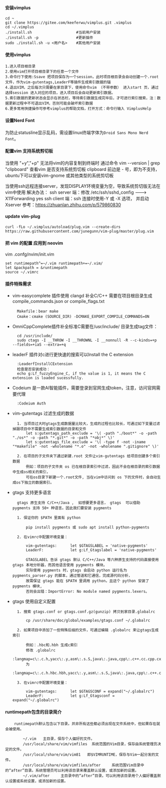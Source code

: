 #### 安装vimplus

    cd ~
    git clone https://gitee.com/keeferwu/vimplus.git .vimplus
    cd ~/.vimplus
    ./install.sh                    #当前用户安装
    ./install.sh -p                 #更新插件
    sudo ./install.sh -u <用户名>    #其他用户安装

#### 使用vimplus

    1.进入项目根目录
    2.使用vim打开项目根目录下的任意一个文件
    3.命令行下使用:Ssave 把项目保存为一个session，此时项目根目录会自动创建一个.root文件，作为vim-gutentags,LeaderF等插件生成索引数据的锚
    4.退出VIM，之后每次只需要在家目录下，使用命令vim （不带参数） 进入start 页，通过选择session 进入对应的项目，进入项目后会自动更新索引数据。
    5.索引数据的更新状态会显示在状态栏，等待索引数据生成完毕后，才可进行索引搜索，注：数据更新过程中不可退出VIM，否则可能会破坏索引数据
    6.更多常用快捷操作可参考vimplus的帮助文档，打开方式：命令行输入 VimplusHelp

#### 设置Nerd Font

为防止statusline显示乱码，需设置linux终端字体为`Droid Sans Mono Nerd Font`。

#### 配置vim 支持系统剪切板

当使用 "+y","+p" 无法将vim的内容复制到终端时
通过命令 vim --version | grep "clipboard" 查看vim 是否支持系统剪切板
clipboard 前边是 - 号，即为不支持，ubuntu下可以安装vim-gnome 或其他类型的系统剪切板

当使用ssh远程连接server，发现DISPLAY环境变量为空，导致系统剪切版无法在vim中使用
解决办法：
ssh server 端：修改 /etc/ssh/sshd_config  ---> X11Forwarding yes
ssh client 端：ssh 连接时使用-Y 或 -X 选项， 并启动Xserver
参考：https://zhuanlan.zhihu.com/p/579860830

#### update vim-plug

    curl -fLo ~/.vimplus/autoload/plug.vim --create-dirs https://raw.githubusercontent.com/junegunn/vim-plug/master/plug.vim


#### 把 vim 的配置 应用到 neovim

vim .confg/nvim/init.vim

    set runtimepath^=~/.vim runtimepath+=~/.vim/
    let &packpath = &runtimepath
    source ~/.vimrc


#### 插件特殊需求
* vim-easycomplete 插件使用 clangd 补全C/C++ 需要在项目根目录生成compile_commands.json or compile_flags.txt

        Makefile：bear make
        Cmake：cmake (SOURCE_DIR) -DCMAKE_EXPORT_COMPILE_COMMANDS=ON

* OmniCppComplete插件补全标准C需要在/usr/include/ 目录生成tag文件：

        cd /usr/include/
        sudo ctags -I __THROW -I __THROWNL -I __nonnull -R --c-kinds=+p  --fields=+iaS --extra=+q

* leaderF 插件对c进行更快速的搜索可以Install the C extension

        :LeaderfInstallCExtension
        检查是否安装成功：
        echo g:Lf_fuzzyEngine_C, if the value is 1, it means the C extension is loaded sucessfully.

* Codeium 是一款AI智能插件，需要登录到官网生成token，注意，访问官网需要代理

        :Codeium Auth

* vim-gutentags 过滤生成的数据

        1. 当项目过大时gtags生成数据量比较大，生成的过程也比较长，可通过如下变量过滤掉跟项目中不需要生成索引数据的目录和文件
            let s:gutentags_path_exclude = '\( -path "./boot*" -o -path "./os*" -o -path "*.git*" -o -path "*obj*" \)'
            let s:gutentags_file_exclude = '\( -type f -not -iname "*makefile" -not -wholename "*.o" -not -wholename ".gitignore" \)'

        2. 在项目的子文件夹下通过新建.root 文件让vim-gutentags 给项目创建多个索引数据
            例如：项目的子文件夹 os 已在根目录索引中过滤，因此不会在根目录的索引数据中生成os相关的索引，
            可在os目录下新建一个.root文件, 当在vim中访问到 os 下的文件时，会自动生成os下独立的数据索引。

* gtags 支持更多语言

        gtags 原生支持 C/C++/Java ,  如想要更多语言， gtags  可以借助  pygments 支持 50+ 种语言。因此我们要安装 pygments 

        1. 保证你的 $PATH 里面有 python

            pip install pygments 或 sudo apt install python-pygments

        2. 在vimrc中配置环境变量：

            vim-gutentags:      let $GTAGSLABEL = 'native-pygments'
            LeaderF:            let g:Lf_Gtagslabel = 'native-pygments'

            GTAGSLABEL 告诉 gtags 默认 C/C++/Java 等六种原生支持的代码直接使用 gtags 本地分析器，而其他语言使用 pygments 模块。
            实际使用 pygments 时，gtags 会启动 python 运行名为 pygments_parser.py 的脚本，通过管道和它通信，完成源代码分析，
            故需保证 gtags 能在 $PATH 里调用 python，且这个 python 安装了 pygments 模块,
            否则会出错：ImportError: No module named pygments.lexers。

* gtags 使用自定义配置

        1. 搜索 gtags.conf or gtags.conf.gz(gunzip) 拷贝到家目录.globalrc

            cp /usr/share/doc/global/examples/gtags.conf ~/.globalrc

        2. 如果项目中添加了一些特殊后缀的文件，可通过编辑 .globalrc 来让gtags生成索引

            例如：.hbc和.hbh 生成c索引
            修改 .globalrc
            :langmap=c\:.c.h,yacc\:.y,asm\:.s.S,java\:.java,cpp\:.c++.cc.cpp.cxx.hxx.hpp.C.H,php\:.php.php3.phtml:
            为
            :langmap=c\:.c.h.hbc.hbh,yacc\:.y,asm\:.s.S,java\:.java,cpp\:.c++.cc.cpp.cxx.hxx.hpp.C.H,php\:.php.php3.phtml:

        3. 在vimrc中配置环境变量：

            vim-gutentags:      let $GTAGSCONF = expand("~/.globalrc")
            LeaderF:            let g:Lf_Gtagsconf = expand("~/.globalrc")

#### runtimepath包含的目录简介

        runtimepath默认包含以下目录。并非所有这些都必须出现在文件系统中，但如果存在就会被使用。

            ~/.vim   主目录，保存个人偏好的文件。
            /usr/local/share/vim/vimfiles  系统范围的Vim目录，保存由系统管理员决定的文件。
            /usr/local/share/vim/vim81   即$VIMRUNTIME，保存与Vim一起分发的文件。
            /usr/local/share/vim/vimfiles/after     系统范围Vim目录中的“after”目录。系统管理员可以利用该目录来覆盖默认设置，或添加新的设置。
            ~/.vim/after     主目录中的“after”目录。可以利用该目录用个人偏好覆盖默认设置或系统设置，或添加新的设置。
